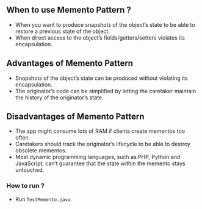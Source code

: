 ## When to use Memento Pattern ?

- When you want to produce snapshots of the object’s state to be able to restore a previous state of the object.
- When direct access to the object’s fields/getters/setters violates its encapsulation.

## Advantages of Memento Pattern

- Snapshots of the object’s state can be produced without violating its encapsulation.
- The originator’s code can be simplified by letting the caretaker maintain the history of the originator’s state.

## Disadvantages of Memento Pattern

- The app might consume lots of RAM if clients create mementos too often.
- Caretakers should track the originator’s lifecycle to be able to destroy obsolete mementos.
- Most dynamic programming languages, such as PHP, Python and JavaScript, can’t guarantee that the state within the memento stays untouched.

### How to run ?

- Run `TestMemento.java`.
